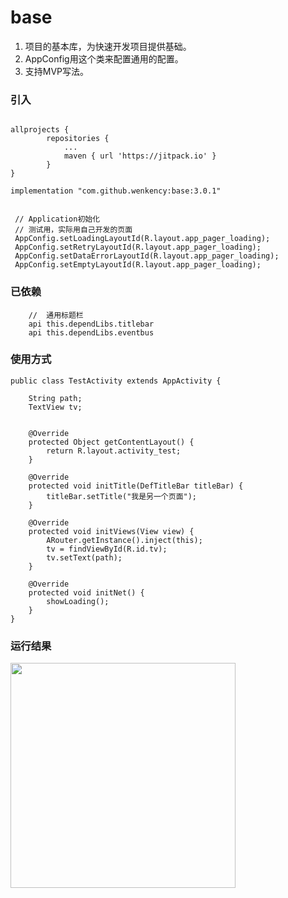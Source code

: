 # base
1. 项目的基本库，为快速开发项目提供基础。
2. AppConfig用这个类来配置通用的配置。
3. 支持MVP写法。

### 引入

```

allprojects {
		repositories {
			...
			maven { url 'https://jitpack.io' }
		}
}

implementation "com.github.wenkency:base:3.0.1"


 // Application初始化
 // 测试用，实际用自己开发的页面
 AppConfig.setLoadingLayoutId(R.layout.app_pager_loading);
 AppConfig.setRetryLayoutId(R.layout.app_pager_loading);
 AppConfig.setDataErrorLayoutId(R.layout.app_pager_loading);
 AppConfig.setEmptyLayoutId(R.layout.app_pager_loading);

```

### 已依赖
```android
    //  通用标题栏
    api this.dependLibs.titlebar
    api this.dependLibs.eventbus
```

### 使用方式

```
public class TestActivity extends AppActivity {

    String path;
    TextView tv;


    @Override
    protected Object getContentLayout() {
        return R.layout.activity_test;
    }

    @Override
    protected void initTitle(DefTitleBar titleBar) {
        titleBar.setTitle("我是另一个页面");
    }

    @Override
    protected void initViews(View view) {
        ARouter.getInstance().inject(this);
        tv = findViewById(R.id.tv);
        tv.setText(path);
    }

    @Override
    protected void initNet() {
        showLoading();
    }
}

```

### 运行结果

<img src="screenshot/image.jpg" width="360px"/>

